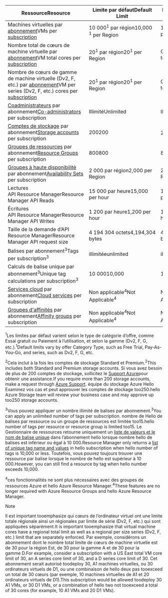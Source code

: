 | <span data-ttu-id="be5e2-101">Ressource</span><span class="sxs-lookup"><span data-stu-id="be5e2-101">Resource</span></span> | <span data-ttu-id="be5e2-102">Limite par défaut</span><span class="sxs-lookup"><span data-stu-id="be5e2-102">Default Limit</span></span> | <span data-ttu-id="be5e2-103">Limite maximale</span><span class="sxs-lookup"><span data-stu-id="be5e2-103">Maximum Limit</span></span> |
| --- | --- | --- |
| <span data-ttu-id="be5e2-104">Machines virtuelles par [abonnement](../articles/billing-buy-sign-up-azure-subscription.md)</span><span class="sxs-lookup"><span data-stu-id="be5e2-104">VMs per [subscription](../articles/billing-buy-sign-up-azure-subscription.md)</span></span> |<span data-ttu-id="be5e2-105">10 000<sup>1</sup> par région</span><span class="sxs-lookup"><span data-stu-id="be5e2-105">10,000 <sup>1</sup> per Region</span></span> |<span data-ttu-id="be5e2-106">10 000 par région</span><span class="sxs-lookup"><span data-stu-id="be5e2-106">10,000 per Region</span></span> |
| <span data-ttu-id="be5e2-107">Nombre total de cœurs de machine virtuelle par [abonnement](../articles/billing-buy-sign-up-azure-subscription.md)</span><span class="sxs-lookup"><span data-stu-id="be5e2-107">VM total cores per [subscription](../articles/billing-buy-sign-up-azure-subscription.md)</span></span> |<span data-ttu-id="be5e2-108">20<sup>1</sup> par région</span><span class="sxs-lookup"><span data-stu-id="be5e2-108">20<sup>1</sup> per Region</span></span> | <span data-ttu-id="be5e2-109">Contacter le support technique</span><span class="sxs-lookup"><span data-stu-id="be5e2-109">Contact support</span></span> |
| <span data-ttu-id="be5e2-110">Nombre de cœurs de gamme de machine virtuelle (Dv2, F, etc.) par [abonnement](../articles/billing-buy-sign-up-azure-subscription.md)</span><span class="sxs-lookup"><span data-stu-id="be5e2-110">VM per series (Dv2, F, etc.) cores per [subscription](../articles/billing-buy-sign-up-azure-subscription.md)</span></span> |<span data-ttu-id="be5e2-111">20<sup>1</sup> par région</span><span class="sxs-lookup"><span data-stu-id="be5e2-111">20<sup>1</sup> per Region</span></span> | <span data-ttu-id="be5e2-112">Contacter le support technique</span><span class="sxs-lookup"><span data-stu-id="be5e2-112">Contact support</span></span> |
| <span data-ttu-id="be5e2-113">[Coadministrateurs](../articles/billing-add-change-azure-subscription-administrator.md) par abonnement</span><span class="sxs-lookup"><span data-stu-id="be5e2-113">[Co-administrators](../articles/billing-add-change-azure-subscription-administrator.md) per subscription</span></span> |<span data-ttu-id="be5e2-114">Illimité</span><span class="sxs-lookup"><span data-stu-id="be5e2-114">Unlimited</span></span> |<span data-ttu-id="be5e2-115">Illimité</span><span class="sxs-lookup"><span data-stu-id="be5e2-115">Unlimited</span></span> |
| <span data-ttu-id="be5e2-116">[Comptes de stockage](../articles/storage/common/storage-create-storage-account.md) par abonnement</span><span class="sxs-lookup"><span data-stu-id="be5e2-116">[Storage accounts](../articles/storage/common/storage-create-storage-account.md) per subscription</span></span> |<span data-ttu-id="be5e2-117">200</span><span class="sxs-lookup"><span data-stu-id="be5e2-117">200</span></span> |<span data-ttu-id="be5e2-118">200<sup>2</sup></span><span class="sxs-lookup"><span data-stu-id="be5e2-118">200<sup>2</sup></span></span> |
| <span data-ttu-id="be5e2-119">[Groupes de ressources](../articles/azure-resource-manager/resource-group-overview.md) par abonnement</span><span class="sxs-lookup"><span data-stu-id="be5e2-119">[Resource Groups](../articles/azure-resource-manager/resource-group-overview.md) per subscription</span></span> |<span data-ttu-id="be5e2-120">800</span><span class="sxs-lookup"><span data-stu-id="be5e2-120">800</span></span> |<span data-ttu-id="be5e2-121">800</span><span class="sxs-lookup"><span data-stu-id="be5e2-121">800</span></span> |
| <span data-ttu-id="be5e2-122">[Groupes à haute disponibilité](../articles/virtual-machines/windows/manage-availability.md#configure-multiple-virtual-machines-in-an-availability-set-for-redundancy) par abonnement</span><span class="sxs-lookup"><span data-stu-id="be5e2-122">[Availability Sets](../articles/virtual-machines/windows/manage-availability.md#configure-multiple-virtual-machines-in-an-availability-set-for-redundancy) per subscription</span></span> |<span data-ttu-id="be5e2-123">2 000 par région</span><span class="sxs-lookup"><span data-stu-id="be5e2-123">2,000 per Region</span></span> |<span data-ttu-id="be5e2-124">2 000 par région</span><span class="sxs-lookup"><span data-stu-id="be5e2-124">2,000 per Region</span></span> |
| <span data-ttu-id="be5e2-125">Lectures API Resource Manager</span><span class="sxs-lookup"><span data-stu-id="be5e2-125">Resource Manager API Reads</span></span> |<span data-ttu-id="be5e2-126">15 000 par heure</span><span class="sxs-lookup"><span data-stu-id="be5e2-126">15,000 per hour</span></span> |<span data-ttu-id="be5e2-127">15 000 par heure</span><span class="sxs-lookup"><span data-stu-id="be5e2-127">15,000 per hour</span></span> |
| <span data-ttu-id="be5e2-128">Écritures API Resource Manager</span><span class="sxs-lookup"><span data-stu-id="be5e2-128">Resource Manager API Writes</span></span> |<span data-ttu-id="be5e2-129">1 200 par heure</span><span class="sxs-lookup"><span data-stu-id="be5e2-129">1,200 per hour</span></span> |<span data-ttu-id="be5e2-130">1 200 par heure</span><span class="sxs-lookup"><span data-stu-id="be5e2-130">1,200 per hour</span></span> |
| <span data-ttu-id="be5e2-131">Taille de la demande d’API Resource Manager</span><span class="sxs-lookup"><span data-stu-id="be5e2-131">Resource Manager API request size</span></span> |<span data-ttu-id="be5e2-132">4 194 304 octets</span><span class="sxs-lookup"><span data-stu-id="be5e2-132">4,194,304 bytes</span></span> |<span data-ttu-id="be5e2-133">4 194 304 octets</span><span class="sxs-lookup"><span data-stu-id="be5e2-133">4,194,304 bytes</span></span> |
| <span data-ttu-id="be5e2-134">Balises par abonnement<sup>3</sup></span><span class="sxs-lookup"><span data-stu-id="be5e2-134">Tags per subscription<sup>3</sup></span></span> |<span data-ttu-id="be5e2-135">illimitée</span><span class="sxs-lookup"><span data-stu-id="be5e2-135">unlimited</span></span> |<span data-ttu-id="be5e2-136">illimitée</span><span class="sxs-lookup"><span data-stu-id="be5e2-136">unlimited</span></span> |
| <span data-ttu-id="be5e2-137">Calculs de balise unique par abonnement<sup>3</sup></span><span class="sxs-lookup"><span data-stu-id="be5e2-137">Unique tag calculations per subscription<sup>3</sup></span></span> | <span data-ttu-id="be5e2-138">10 000</span><span class="sxs-lookup"><span data-stu-id="be5e2-138">10,000</span></span> | <span data-ttu-id="be5e2-139">10 000</span><span class="sxs-lookup"><span data-stu-id="be5e2-139">10,000</span></span> |
| <span data-ttu-id="be5e2-140">[Services cloud](../articles/cloud-services/cloud-services-choose-me.md) par abonnement</span><span class="sxs-lookup"><span data-stu-id="be5e2-140">[Cloud services](../articles/cloud-services/cloud-services-choose-me.md) per subscription</span></span> |<span data-ttu-id="be5e2-141">Non applicable<sup>4</sup></span><span class="sxs-lookup"><span data-stu-id="be5e2-141">Not Applicable<sup>4</sup></span></span> |<span data-ttu-id="be5e2-142">Non applicable<sup>4</sup></span><span class="sxs-lookup"><span data-stu-id="be5e2-142">Not Applicable<sup>4</sup></span></span> |
| <span data-ttu-id="be5e2-143">[Groupes d'affinités](../articles/virtual-network/virtual-networks-migrate-to-regional-vnet.md) par abonnement</span><span class="sxs-lookup"><span data-stu-id="be5e2-143">[Affinity groups](../articles/virtual-network/virtual-networks-migrate-to-regional-vnet.md) per subscription</span></span> |<span data-ttu-id="be5e2-144">Non applicable<sup>4</sup></span><span class="sxs-lookup"><span data-stu-id="be5e2-144">Not Applicable<sup>4</sup></span></span> |<span data-ttu-id="be5e2-145">Non applicable<sup>4</sup></span><span class="sxs-lookup"><span data-stu-id="be5e2-145">Not Applicable<sup>4</sup></span></span> |

<span data-ttu-id="be5e2-146"><sup>1</sup>Les limites par défaut varient selon le type de catégorie d’offre, comme Essai gratuit ou Paiement à l’utilisation, et selon la gamme (Dv2, F, G, etc.).</span><span class="sxs-lookup"><span data-stu-id="be5e2-146"><sup>1</sup>Default limits vary by offer Category Type, such as Free Trial, Pay-As-You-Go, and series, such as Dv2, F, G, etc.</span></span>

<span data-ttu-id="be5e2-147"><sup>2</sup>Cela inclut à la fois les comptes de stockage Standard et Premium.</span><span class="sxs-lookup"><span data-stu-id="be5e2-147"><sup>2</sup>This includes both Standard and Premium storage accounts.</span></span> <span data-ttu-id="be5e2-148">Si vous avez besoin de plus de 200 comptes de stockage, sollicitez le [Support Azure](https://azure.microsoft.com/support/faq/)pour obtenir une assistance.</span><span class="sxs-lookup"><span data-stu-id="be5e2-148">If you require more than 200 storage accounts, make a request through [Azure Support](https://azure.microsoft.com/support/faq/).</span></span> <span data-ttu-id="be5e2-149">équipe du stockage Azure Hello Examinez vos cas et peut approuver les comptes de stockage too250.</span><span class="sxs-lookup"><span data-stu-id="be5e2-149">hello Azure Storage team will review your business case and may approve up too250 storage accounts.</span></span>

<span data-ttu-id="be5e2-150"><sup>3</sup>Vous pouvez appliquer un nombre illimité de balises par abonnement.</span><span class="sxs-lookup"><span data-stu-id="be5e2-150"><sup>3</sup>You can apply an unlimited number of tags per subscription.</span></span> <span data-ttu-id="be5e2-151">nombre de Hello de balises par ressource ou un groupe de ressources est limitée too15.</span><span class="sxs-lookup"><span data-stu-id="be5e2-151">hello number of tags per resource or resource group is limited too15.</span></span> <span data-ttu-id="be5e2-152">Le Gestionnaire de ressources retourne uniquement un [liste de valeurs et le nom de balise unique](/rest/api/resources/tags#Tags_List) dans l’abonnement hello lorsque nombre hello de balises est inférieur ou égal à 10 000.</span><span class="sxs-lookup"><span data-stu-id="be5e2-152">Resource Manager only returns a [list of unique tag name and values](/rest/api/resources/tags#Tags_List) in hello subscription when hello number of tags is 10,000 or less.</span></span> <span data-ttu-id="be5e2-153">Toutefois, vous pouvez toujours trouver une ressource par balise lorsque le nombre de hello est supérieur à 10 000.</span><span class="sxs-lookup"><span data-stu-id="be5e2-153">However, you can still find a resource by tag when hello number exceeds 10,000.</span></span>  

<span data-ttu-id="be5e2-154"><sup>4</sup>ces fonctionnalités ne sont plus nécessaires avec des groupes de ressources Azure et hello Azure Resource Manager.</span><span class="sxs-lookup"><span data-stu-id="be5e2-154"><sup>4</sup>These features are no longer required with Azure Resource Groups and hello Azure Resource Manager.</span></span>

> [!NOTE]
> <span data-ttu-id="be5e2-155">Il est important tooemphasize qui cœurs de l’ordinateur virtuel ont une limite totale régionale ainsi un régionales par limite de série (Dv2, F, etc.) qui sont appliquées séparément.</span><span class="sxs-lookup"><span data-stu-id="be5e2-155">It is important tooemphasize that virtual machine cores have a regional total limit as well as a regional per size series (Dv2, F, etc.) limit that are separately enforced.</span></span>  <span data-ttu-id="be5e2-156">Par exemple, considérons un abonnement dont le nombre total limite de cœurs de machine virtuelle est de 30 pour la région Est, de 30 pour la gamme A et de 30 pour la gamme D.</span><span class="sxs-lookup"><span data-stu-id="be5e2-156">For example, consider a subscription with a US East total VM core limit of 30, an A series core limit of 30, and a D series core limit of 30.</span></span>  <span data-ttu-id="be5e2-157">Cet abonnement serait autorisé toodeploy 30, A1 machines virtuelles, ou 30 ordinateurs virtuels de D1, ou une combinaison de hello deux pas tooexceed un total de 30 cœurs (par exemple, 10 machines virtuelles de A1 et 20 ordinateurs virtuels de D1).</span><span class="sxs-lookup"><span data-stu-id="be5e2-157">This subscription would be allowed toodeploy 30 A1 VMs, or 30 D1 VMs, or a combination of hello two not tooexceed a total of 30 cores (for example, 10 A1 VMs and 20 D1 VMs).</span></span>  
> <!-- -->
> 
> 

